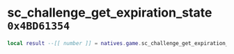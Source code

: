 # sc_challenge_get_expiration_state `0x4BD61354`

```lua
local result --[[ number ]] = natives.game.sc_challenge_get_expiration_state(_unk0 --[[ number ]])
```